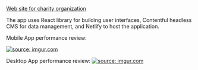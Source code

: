 <a href="https://rf21vek.ru/">Web site for charity organization </a>

The app uses React library for building user interfaces,
Contentful headless CMS for data management, and Netlify to host the application.

Mobile App performance review:

<a href="https://imgur.com/yC1Lb84"><img src="https://i.imgur.com/yC1Lb84.png" title="source: imgur.com" /></a>

Desktop App performance review:
<a href="https://imgur.com/XjTYi04"><img src="https://i.imgur.com/XjTYi04.png" title="source: imgur.com" /></a>
